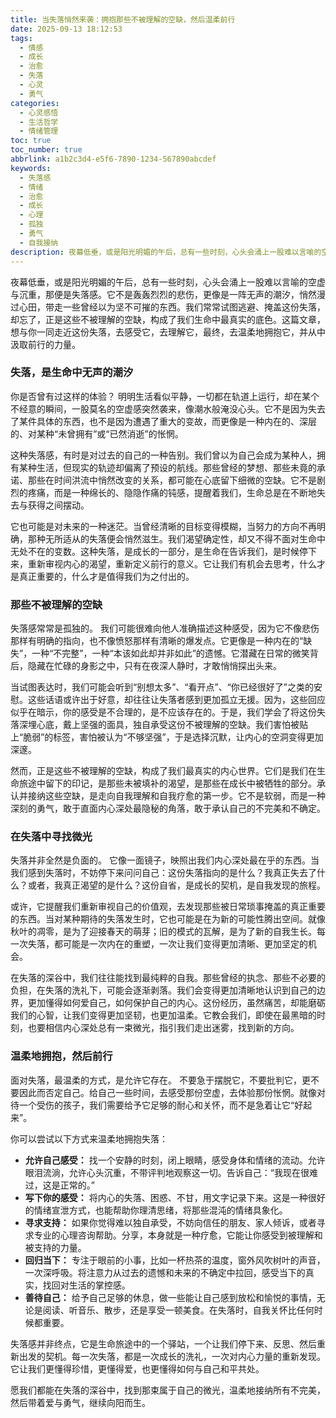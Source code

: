 ```yaml
---
title: 当失落悄然来袭：拥抱那些不被理解的空缺，然后温柔前行
date: 2025-09-13 18:12:53
tags:
  - 情感
  - 成长
  - 治愈
  - 失落
  - 心灵
  - 勇气
categories:
  - 心灵感悟
  - 生活哲学
  - 情绪管理
toc: true
toc_number: true
abbrlink: a1b2c3d4-e5f6-7890-1234-567890abcdef
keywords:
  - 失落感
  - 情绪
  - 治愈
  - 成长
  - 心理
  - 孤独
  - 勇气
  - 自我接纳
description: 夜幕低垂，或是阳光明媚的午后，总有一些时刻，心头会涌上一股难以言喻的空虚与沉重，那便是失落感。它不是轰轰烈烈的悲伤，更像是一阵无声的潮汐，悄然漫过心田，带走一些曾经以为坚不可摧的东西。我们常常试图逃避、掩盖这份失落，却忘了，正是这些不被理解的空缺，构成了我们生命中最真实的底色。这篇文章，想与你一同走近这份失落，去感受它，去理解它，最终，去温柔地拥抱它，并从中汲取前行的力量。
---
```


夜幕低垂，或是阳光明媚的午后，总有一些时刻，心头会涌上一股难以言喻的空虚与沉重，那便是失落感。它不是轰轰烈烈的悲伤，更像是一阵无声的潮汐，悄然漫过心田，带走一些曾经以为坚不可摧的东西。我们常常试图逃避、掩盖这份失落，却忘了，正是这些不被理解的空缺，构成了我们生命中最真实的底色。这篇文章，想与你一同走近这份失落，去感受它，去理解它，最终，去温柔地拥抱它，并从中汲取前行的力量。

### 失落，是生命中无声的潮汐

你是否曾有过这样的体验？
明明生活看似平静，一切都在轨道上运行，却在某个不经意的瞬间，一股莫名的空虚感突然袭来，像潮水般淹没心头。它不是因为失去了某件具体的东西，也不是因为遭遇了重大的变故，而更像是一种内在的、深层的、对某种“未曾拥有”或“已然消逝”的怅惘。

这种失落感，有时是对过去的自己的一种告别。我们曾以为自己会成为某种人，拥有某种生活，但现实的轨迹却偏离了预设的航线。那些曾经的梦想、那些未竟的承诺、那些在时间洪流中悄然改变的关系，都可能在心底留下细微的空缺。它不是剧烈的疼痛，而是一种绵长的、隐隐作痛的钝感，提醒着我们，生命总是在不断地失去与获得之间摆动。

它也可能是对未来的一种迷茫。当曾经清晰的目标变得模糊，当努力的方向不再明确，那种无所适从的失落便会悄然滋生。我们渴望确定性，却又不得不面对生命中无处不在的变数。这种失落，是成长的一部分，是生命在告诉我们，是时候停下来，重新审视内心的渴望，重新定义前行的意义。它让我们有机会去思考，什么才是真正重要的，什么才是值得我们为之付出的。

### 那些不被理解的空缺

失落感常常是孤独的。
我们可能很难向他人准确描述这种感受，因为它不像悲伤那样有明确的指向，也不像愤怒那样有清晰的爆发点。它更像是一种内在的“缺失”，一种“不完整”，一种“本该如此却并非如此”的遗憾。它潜藏在日常的微笑背后，隐藏在忙碌的身影之中，只有在夜深人静时，才敢悄悄探出头来。

当试图表达时，我们可能会听到“别想太多”、“看开点”、“你已经很好了”之类的安慰。这些话语或许出于好意，却往往让失落者感到更加孤立无援。因为，这些回应似乎在暗示，你的感受是不合理的，是不应该存在的。于是，我们学会了将这份失落深埋心底，戴上坚强的面具，独自承受这份不被理解的空缺。我们害怕被贴上“脆弱”的标签，害怕被认为“不够坚强”，于是选择沉默，让内心的空洞变得更加深邃。

然而，正是这些不被理解的空缺，构成了我们最真实的内心世界。它们是我们在生命旅途中留下的印记，是那些未被填补的渴望，是那些在成长中被牺牲的部分。承认并接纳这些空缺，是走向自我理解和自我疗愈的第一步。它不是软弱，而是一种深刻的勇气，敢于直面内心深处最隐秘的角落，敢于承认自己的不完美和不确定。

### 在失落中寻找微光

失落并非全然是负面的。
它像一面镜子，映照出我们内心深处最在乎的东西。当我们感到失落时，不妨停下来问问自己：这份失落指向的是什么？我真正失去了什么？或者，我真正渴望的是什么？这份自省，是成长的契机，是自我发现的旅程。

或许，它提醒我们重新审视自己的价值观，去发现那些被日常琐事掩盖的真正重要的东西。当对某种期待的失落发生时，它也可能是在为新的可能性腾出空间。就像秋叶的凋零，是为了迎接春天的萌芽；旧的模式的瓦解，是为了新的自我生长。每一次失落，都可能是一次内在的重塑，一次让我们变得更加清晰、更加坚定的机会。

在失落的深谷中，我们往往能找到最纯粹的自我。那些曾经的执念、那些不必要的负担，在失落的洗礼下，可能会逐渐剥落。我们会变得更加清晰地认识到自己的边界，更加懂得如何爱自己，如何保护自己的内心。这份经历，虽然痛苦，却能磨砺我们的心智，让我们变得更加坚韧，也更加温柔。它教会我们，即使在最黑暗的时刻，也要相信内心深处总有一束微光，指引我们走出迷雾，找到新的方向。

### 温柔地拥抱，然后前行

面对失落，最温柔的方式，是允许它存在。
不要急于摆脱它，不要批判它，更不要因此而否定自己。给自己一些时间，去感受那份空虚，去体验那份怅惘。就像对待一个受伤的孩子，我们需要给予它足够的耐心和关怀，而不是急着让它“好起来”。

你可以尝试以下方式来温柔地拥抱失落：

*   **允许自己感受：** 找一个安静的时刻，闭上眼睛，感受身体和情绪的流动。允许眼泪流淌，允许心头沉重，不带评判地观察这一切。告诉自己：“我现在很难过，这是正常的。”
*   **写下你的感受：** 将内心的失落、困惑、不甘，用文字记录下来。这是一种很好的情绪宣泄方式，也能帮助你理清思绪，将那些混沌的情绪具象化。
*   **寻求支持：** 如果你觉得难以独自承受，不妨向信任的朋友、家人倾诉，或者寻求专业的心理咨询帮助。分享，本身就是一种疗愈，它能让你感受到被理解和被支持的力量。
*   **回归当下：** 专注于眼前的小事，比如一杯热茶的温度，窗外风吹树叶的声音，一次深呼吸。将注意力从过去的遗憾和未来的不确定中拉回，感受当下的真实，找回对生活的掌控感。
*   **善待自己：** 给予自己足够的休息，做一些能让自己感到放松和愉悦的事情，无论是阅读、听音乐、散步，还是享受一顿美食。在失落时，自我关怀比任何时候都重要。

失落感并非终点，它是生命旅途中的一个驿站，一个让我们停下来、反思、然后重新出发的契机。每一次失落，都是一次成长的洗礼，一次对内心力量的重新发现。它让我们更懂得珍惜，更懂得爱，也更懂得如何与自己和平共处。

愿我们都能在失落的深谷中，找到那束属于自己的微光，温柔地接纳所有不完美，然后带着爱与勇气，继续向阳而生。